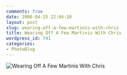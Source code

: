 ```yaml
---
comments: true
date: 2008-04-25 22:04:10
layout: post
slug: wearing-off-a-few-martinis-with-chris
title: Wearing Off A Few Martinis With Chris
wordpress_id: 741
categories:
- PhotoBlog
---
```


![Wearing Off A Few Martinis With Chris](http://ryanfitzer.com/main/wp-content/uploads/2008/04/sapient-pond.jpg)
